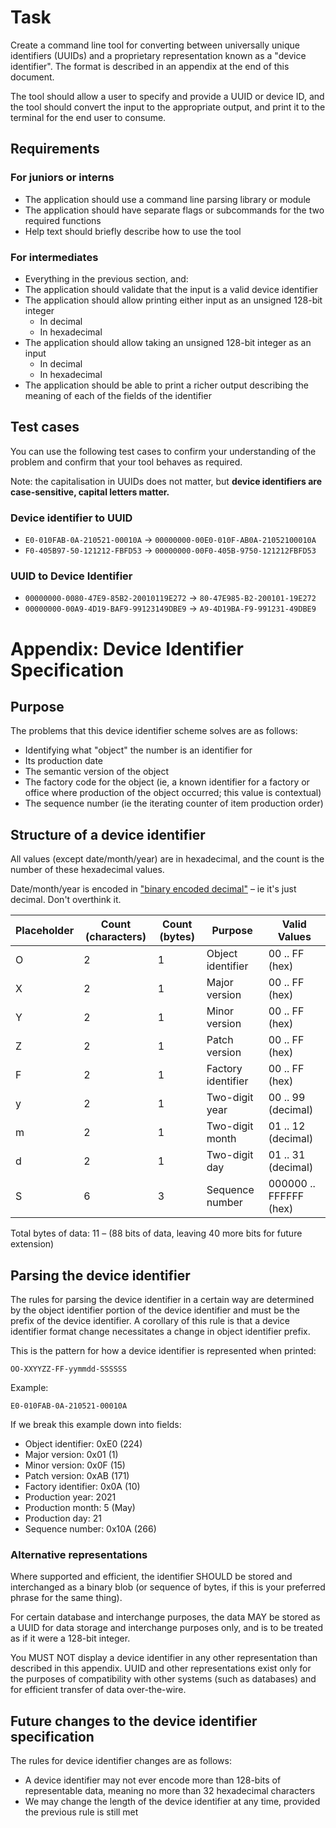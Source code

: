 # Task

Create a command line tool for converting between universally unique identifiers (UUIDs) and a proprietary representation known as a "device identifier". The format is described in an appendix at the end of this document.

The tool should allow a user to specify and provide a UUID or device ID, and the tool should convert the input to the appropriate output, and print it to the terminal for the end user to consume.

## Requirements

### For juniors or interns

- The application should use a command line parsing library or module
- The application should have separate flags or subcommands for the two required functions
- Help text should briefly describe how to use the tool

### For intermediates

- Everything in the previous section, and:
- The application should validate that the input is a valid device identifier
- The application should allow printing either input as an unsigned 128-bit integer
  - In decimal
  - In hexadecimal
- The application should allow taking an unsigned 128-bit integer as an input
  - In decimal
  - In hexadecimal
- The application should be able to print a richer output describing the meaning of each of the fields of the identifier

## Test cases

You can use the following test cases to confirm your understanding of the problem and confirm that your tool behaves as required.

Note: the capitalisation in UUIDs does not matter, but **device identifiers are case-sensitive, capital letters matter.**

### Device identifier to UUID

- `E0-010FAB-0A-210521-00010A` → `00000000-00E0-010F-AB0A-21052100010A`
- `F0-405B97-50-121212-FBFD53` → `00000000-00F0-405B-9750-121212FBFD53`

### UUID to Device Identifier

- `00000000-0080-47E9-85B2-20010119E272` → `80-47E985-B2-200101-19E272`
- `00000000-00A9-4D19-BAF9-99123149DBE9` → `A9-4D19BA-F9-991231-49DBE9`


# Appendix: Device Identifier Specification

## Purpose

The problems that this device identifier scheme solves are as follows:

- Identifying what "object" the number is an identifier for
- Its production date
- The semantic version of the object
- The factory code for the object (ie, a known identifier for a factory or office where production of the object occurred; this value is contextual)
- The sequence number (ie the iterating counter of item production order)

## Structure of a device identifier

All values (except date/month/year) are in hexadecimal, and the count is the number of these hexadecimal values.

Date/month/year is encoded in ["binary encoded decimal"](https://en.wikipedia.org/wiki/Binary-coded_decimal) – ie it's just decimal. Don't overthink it.

| Placeholder | Count (characters) | Count (bytes) | Purpose | Valid Values |
| --- | --- | --- | --- | --- |
| O | 2 | 1 | Object identifier | 00 .. FF (hex) |
| X | 2 | 1 | Major version | 00 .. FF (hex) |
| Y | 2 | 1 | Minor version | 00 .. FF (hex) |
| Z | 2 | 1 | Patch version | 00 .. FF (hex) |
| F | 2 | 1 | Factory identifier | 00 .. FF (hex) |
| y | 2 | 1 | Two-digit year | 00 .. 99 (decimal) |
| m | 2 | 1 | Two-digit month | 01 .. 12 (decimal) |
| d | 2 | 1 | Two-digit day | 01 .. 31 (decimal) |
| S | 6 | 3 | Sequence number | 000000 .. FFFFFF (hex) |

Total bytes of data: 11 – (88 bits of data, leaving 40 more bits for future extension)

## Parsing the device identifier

The rules for parsing the device identifier in a certain way are determined by the object identifier portion of the device identifier and must be the prefix of the device identifier. A corollary of this rule is that a device identifier format change necessitates a change in object identifier prefix.

This is the pattern for how a device identifier is represented when printed:

`OO-XXYYZZ-FF-yymmdd-SSSSSS`

Example:

`E0-010FAB-0A-210521-00010A`

If we break this example down into fields:

- Object identifier: 0xE0 (224)
- Major version: 0x01 (1)
- Minor version: 0x0F (15)
- Patch version: 0xAB (171)
- Factory identifier: 0x0A (10)
- Production year: 2021
- Production month: 5 (May)
- Production day: 21
- Sequence number: 0x10A (266)

### Alternative representations

Where supported and efficient, the identifier SHOULD be stored and interchanged as a binary blob (or sequence of bytes, if this is your preferred phrase for the same thing).

For certain database and interchange purposes, the data MAY be stored as a UUID for data storage and interchange purposes only, and is to be treated as if it were a 128-bit integer.

You MUST NOT display a device identifier in any other representation than described in this appendix. UUID and other representations exist only for the purposes of compatibility with other systems (such as databases) and for efficient transfer of data over-the-wire.

## Future changes to the device identifier specification

The rules for device identifier changes are as follows:

- A device identifier may not ever encode more than 128-bits of representable data, meaning no more than 32 hexadecimal characters
- We may change the length of the device identifier at any time, provided the previous rule is still met

